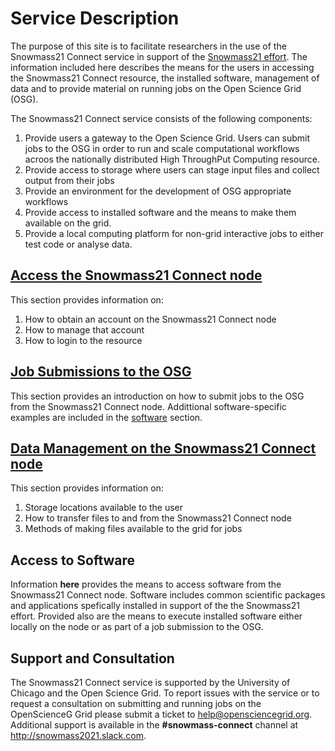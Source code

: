 # Service Description

The purpose of this site is to facilitate researchers in the use of the Snowmass21 Connect service in support of the [Snowmass21 effort](https://snowmass21.org/). The information included here describes the means for the users in accessing the Snowmass21 Connect resource, the installed software, management of data and to provide material on running jobs on the Open Science Grid (OSG). 

The Snowmass21 Connect service consists of the following components:

1. Provide users a gateway to the Open Science Grid. Users can submit jobs to the OSG in order to run and scale computational workflows acroos the nationally distributed High ThroughPut Computing resource.
2. Provide access to storage where users can stage input files and collect output from their jobs
3. Provide an environment for the development of OSG appropriate workflows
4. Provide access to installed software and the means to make them available on the grid.
5. Provide a local computing platform for non-grid interactive jobs to either test code or analyse data. 
  
## [Access the Snowmass21 Connect node](accounting.md)

This section provides information on:

1. How to obtain an account on the Snowmass21 Connect node
2. How to manage that account  
3. How to login to the resource

## [Job Submissions to the OSG](job_submission.md)

This section provides an introduction on how to submit jobs to the OSG from the Snowmass21 Connect node. Addittional software-specific examples are included in the [software](#Access-to-Software) section.

## [Data Management on the Snowmass21 Connect node](data_management_main.md)

This section provides information on:

1. Storage locations available to the user
2. How to transfer files to and from the Snowmass21 Connect node
3. Methods of making files available to the grid for jobs
                   
## Access to Software

Information **here** provides the means to access software from the Snowmass21 Connect node. Software includes common scientific packages and applications spefically installed in support of the the Snowmass21 effort. Provided also are the means to execute installed software either locally on the node or as part of a job submission to the OSG.

## Support and Consultation

The Snowmass21 Connect service is supported by the University of Chicago and the Open Science Grid. To report issues with the service or to request a consultation on submitting and running jobs on the OpenScienceG Grid please submit a ticket to <help@opensciencegrid.org>. Additional support is available in the **#snowmass-connect** channel at http://snowmass2021.slack.com.

